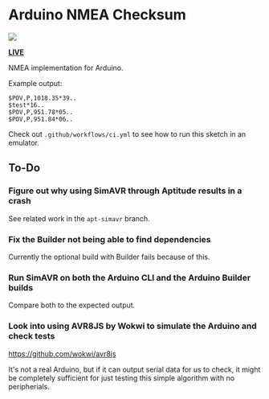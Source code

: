 # Arduino NMEA Checksum

![](https://github.com/tomashubelbauer/arduino-nmea-checksum/workflows/ci/badge.svg)

[**LIVE**](https://tomashubelbauer.github.io/arduino-nmea-checksum)

NMEA implementation for Arduino.

Example output:

```
$POV,P,1018.35*39..
$test*16..
$POV,P,951.78*05..
$POV,P,951.84*06..
```

Check out `.github/workflows/ci.yml` to see how to run this sketch in an emulator.

## To-Do

### Figure out why using SimAVR through Aptitude results in a crash

See related work in the `apt-simavr` branch.

### Fix the Builder not being able to find dependencies

Currently the optional build with Builder fails because of this.

### Run SimAVR on both the Arduino CLI and the Arduino Builder builds

Compare both to the expected output.

### Look into using AVR8JS by Wokwi to simulate the Arduino and check tests

https://github.com/wokwi/avr8js

It's not a real Arduino, but if it can output serial data for us to check, it
might be completely sufficient for just testing this simple algorithm with no
peripherials.
